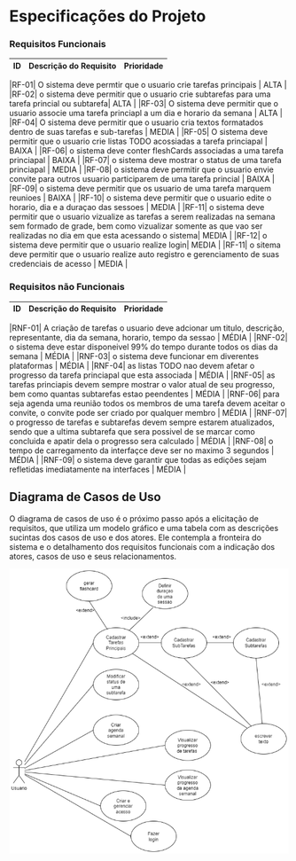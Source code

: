 # Especificações do Projeto

### Requisitos Funcionais

|ID    | Descrição do Requisito  | Prioridade |
|------|-----------------------------------------|----|

|RF-01| O sistema deve permtir que o usuario crie tarefas principais | ALTA | 
|RF-02| o sistema deve permitir que o usuario crie subtarefas para uma tarefa princial ou subtarefa| ALTA | 
|RF-03| O sistema deve permitir que o usuario associe uma tarefa princiapl a um dia e horario da semana | ALTA | 
|RF-04| O sistema deve permitir que o usuario cria textos formatados dentro de suas tarefas e sub-tarefas | MEDIA | 
|RF-05| O sistema deve permitir que o usuario crie listas TODO acossiadas a tarefa princiapal | BAIXA | 
|RF-06| o sistema deve conter fleshCards associadas a uma tarefa princiapal | BAIXA | 
|RF-07| o sistema deve mostrar o status de uma tarefa princiapal | MEDIA | 
|RF-08| o sistema deve permitir que o usuario envie convite para outros usuario participarem de uma tarefa princial | BAIXA | 
|RF-09| o sistema deve permitir que os usuario de uma tarefa marquem reunioes | BAIXA | 
|RF-10| o sistema deve permitir que o usuario edite o horario, dia e a duraçao das sessoes | MEDIA | 
|RF-11| o sistema deve permitir que o usuario vizualize as tarefas a serem realizadas na semana sem formado de grade, bem como vizualizar somente as que vao ser realizadas no dia em que esta acessando o sistema| MEDIA | 
|RF-12| o sistema deve permitir que o usuario realize login| MEDIA | 
|RF-11| o sitema deve permitir que o usuario realize auto registro e gerenciamento de suas credenciais de acesso | MEDIA | 


### Requisitos não Funcionais

|ID     | Descrição do Requisito  |Prioridade |
|-------|-------------------------|----|

|RNF-01| A criação de tarefas o usuario deve adcionar um titulo, descrição, representante, dia da semana, horario, tempo da sessao | MÉDIA | 
|RNF-02| o sistema deve estar disponeivel 99% do tempo durante todos os dias da semana | MÉDIA | 
|RNF-03| o sistema deve funcionar em diverentes plataformas | MÉDIA | 
|RNF-04| as listas TODO nao devem afetar o progresso da tarefa princiapal que esta associada | MÉDIA | 
|RNF-05| as tarefas princiapis devem sempre mostrar o valor atual de seu progresso, bem como quantas subtarefas estao peendentes | MÉDIA | 
|RNF-06| para seja agenda uma reunião todos os membros de uma tarefa devem aceitar o convite, o convite pode ser criado por qualquer membro | MÉDIA | 
|RNF-07| o progresso de tarefas e subtarefas devem sempre estarem atualizados, sendo que a ultima subtarefa que sera possivel de se marcar como concluida e apatir dela o progresso sera calculado | MÉDIA | 
|RNF-08| o tempo de carregamento da interfaçce deve ser no maximo 3 segundos | MÉDIA | 
|RNF-09| o sistema deve garantir que todas as edições sejam refletidas imediatamente na interfaces | MÉDIA | 



## Diagrama de Casos de Uso

O diagrama de casos de uso é o próximo passo após a elicitação de requisitos, que utiliza um modelo gráfico e uma tabela com as descrições sucintas dos casos de uso e dos atores. Ele contempla a fronteira do sistema e o detalhamento dos requisitos funcionais com a indicação dos atores, casos de uso e seus relacionamentos. 

![diagrama de caso de uso](./imgs/Diagrama%20caso%20de%20uso.png)

